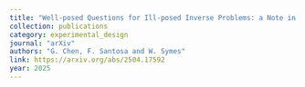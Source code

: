 ```yaml
---
title: "Well-posed Questions for Ill-posed Inverse Problems: a Note in Memory of Pierre Sabatier"
collection: publications
category: experimental_design
journal: "arXiv"
authors: "G. Chen, F. Santosa and W. Symes"
link: https://arxiv.org/abs/2504.17592
year: 2025
---
```

